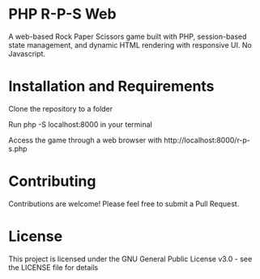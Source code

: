 # PHP R-P-S Web
A web-based Rock Paper Scissors game built with PHP, session-based state management, and dynamic HTML rendering with responsive UI. No Javascript.

# Installation and Requirements
Clone the repository to a folder

Run php -S localhost:8000 in your terminal

Access the game through a web browser with http://localhost:8000/r-p-s.php

# Contributing
Contributions are welcome! Please feel free to submit a Pull Request.

# License
This project is licensed under the GNU General Public License v3.0 - see the LICENSE file for details
